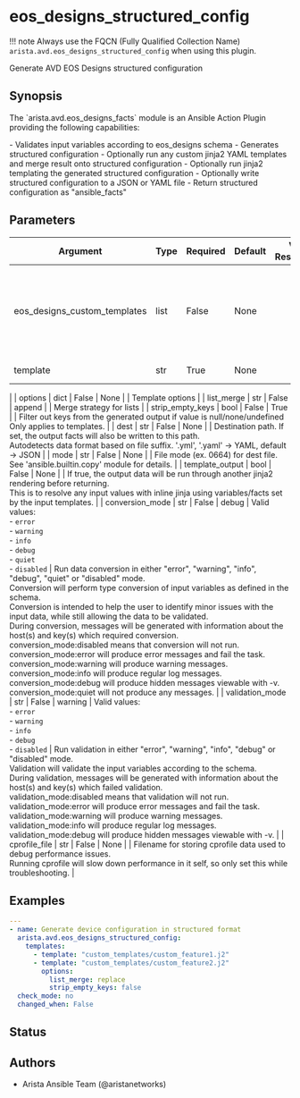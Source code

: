<!--
  ~ Copyright (c) 2023 Arista Networks, Inc.
  ~ Use of this source code is governed by the Apache License 2.0
  ~ that can be found in the LICENSE file.
  -->

# eos_designs_structured_config

!!! note
    Always use the FQCN (Fully Qualified Collection Name) `arista.avd.eos_designs_structured_config` when using this plugin.

Generate AVD EOS Designs structured configuration

## Synopsis

The \`arista.avd.eos\_designs\_facts\` module is an Ansible Action Plugin providing the following capabilities\:

\- Validates input variables according to eos\_designs schema
\- Generates structured configuration
\- Optionally run any custom jinja2 YAML templates and merge result onto structured configuration
\- Optionally run jinja2 templating the generated structured configuration
\- Optionally write structured configuration to a JSON or YAML file
\- Return structured configuration as \"ansible\_facts\"

## Parameters

| Argument | Type | Required | Default | Value Restrictions | Description |
| -------- | ---- | -------- | ------- | ------------------ | ----------- |
| eos_designs_custom_templates | list | False | None |  | List of dicts for Jinja2 templates to be run after generating the structured configuration |
|   template | str | True | None |  | Template file.
 |
|   options | dict | False | None |  | Template options |
|     list_merge | str | False | append |  | Merge strategy for lists |
|     strip_empty_keys | bool | False | True |  | Filter out keys from the generated output if value is null/none/undefined<br>Only applies to templates. |
| dest | str | False | None |  | Destination path. If set, the output facts will also be written to this path.<br>Autodetects data format based on file suffix. \'.yml\', \'.yaml\' \-\> YAML, default \-\> JSON |
| mode | str | False | None |  | File mode \(ex. 0664\) for dest file. See \'ansible.builtin.copy\' module for details. |
| template_output | bool | False | None |  | If true, the output data will be run through another jinja2 rendering before returning.<br>This is to resolve any input values with inline jinja using variables/facts set by the input templates. |
| conversion_mode | str | False | debug | Valid values:<br>- <code>error</code><br>- <code>warning</code><br>- <code>info</code><br>- <code>debug</code><br>- <code>quiet</code><br>- <code>disabled</code> | Run data conversion in either \"error\", \"warning\", \"info\", \"debug\", \"quiet\" or \"disabled\" mode.<br>Conversion will perform type conversion of input variables as defined in the schema.<br>Conversion is intended to help the user to identify minor issues with the input data, while still allowing the data to be validated.<br>During conversion, messages will be generated with information about the host\(s\) and key\(s\) which required conversion.<br>conversion\_mode\:disabled means that conversion will not run.<br>conversion\_mode\:error will produce error messages and fail the task.<br>conversion\_mode\:warning will produce warning messages.<br>conversion\_mode\:info will produce regular log messages.<br>conversion\_mode\:debug will produce hidden messages viewable with \-v.<br>conversion\_mode\:quiet will not produce any messages. |
| validation_mode | str | False | warning | Valid values:<br>- <code>error</code><br>- <code>warning</code><br>- <code>info</code><br>- <code>debug</code><br>- <code>disabled</code> | Run validation in either \"error\", \"warning\", \"info\", \"debug\" or \"disabled\" mode.<br>Validation will validate the input variables according to the schema.<br>During validation, messages will be generated with information about the host\(s\) and key\(s\) which failed validation.<br>validation\_mode\:disabled means that validation will not run.<br>validation\_mode\:error will produce error messages and fail the task.<br>validation\_mode\:warning will produce warning messages.<br>validation\_mode\:info will produce regular log messages.<br>validation\_mode\:debug will produce hidden messages viewable with \-v. |
| cprofile_file | str | False | None |  | Filename for storing cprofile data used to debug performance issues.<br>Running cprofile will slow down performance in it self, so only set this while troubleshooting. |

## Examples

```yaml
---
- name: Generate device configuration in structured format
  arista.avd.eos_designs_structured_config:
    templates:
      - template: "custom_templates/custom_feature1.j2"
      - template: "custom_templates/custom_feature2.j2"
        options:
          list_merge: replace
          strip_empty_keys: false
  check_mode: no
  changed_when: False
```

## Status

## Authors

- Arista Ansible Team (@aristanetworks)
